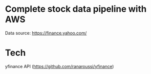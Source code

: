 # Complete stock data pipeline with AWS
Data source: https://finance.yahoo.com/ 

# Tech
yfinance API (https://github.com/ranaroussi/yfinance)
